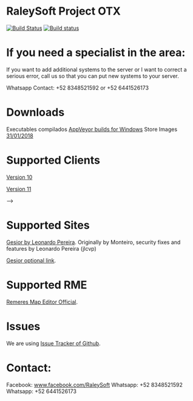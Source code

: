 # RaleySoft Project OTX

[![Build Status](https://travis-ci.org/ZeroSkywalker/OTX-Server.svg?branch=master)](https://travis-ci.org/ZeroSkywalker/OTX-Server)
[![Build status](https://ci.appveyor.com/api/projects/status/7dr4309rxvh40pyf?svg=true)](https://ci.appveyor.com/project/ZeroSkywalker/otx-server)
# If you need a specialist in the area:
If you want to add additional systems to the server or I want to correct a serious error, call us so that you can put new systems to your server.

Whatsapp Contact: +52 8348521592 or +52 6441526173

# Downloads
Executables compilados [AppVeyor builds for Windows](https://ci.appveyor.com/project/ZeroSkywalker/otx-server)
Store Images [31/01/2018](http://www.mediafire.com/file/985ey1yb3x2fpyf/store31-01-2018.rar)

# Supported Clients
[Version 10](https://secure.tibia.com/account/?subtopic=downloadclient&step=downloadoutdated)

[Version 11](https://secure.tibia.com/account/?subtopic=downloadclient)

<!--
# IpChanger
Versions 7.x - 10.x: [Compilado](https://static.otland.net/ipchanger.exe)

<!--Versions 11.x: [Compilado](http://www.tibiaking.com/forum/forums/topic/82629-1140-ip-changer/)-->
-->

# Supported Sites

[Gesior by Leonardo Pereira](https://github.com/jlcvp/GesiorMonteiro/archive/master.zip).
Originally by Monteiro, security fixes and features by Leonardo Pereira (jlcvp)

[Gesior optional link](https://github.com/malucooo/Gesior-AAC/archive/master.zip).

# Supported RME
[Remeres Map Editor Official](https://github.com/hjnilsson/rme).

# Issues
We are using [Issue Tracker of Github](https://github.com/joseamaya1/Raley/issues).

# Contact:
Facebook: www.facebook.com/RaleySoft
Whatsapp: +52 8348521592
Whatsapp: +52 6441526173